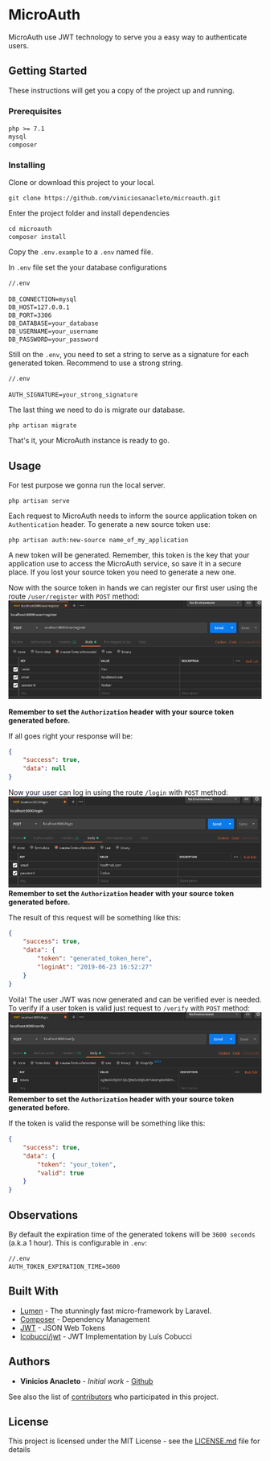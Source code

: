 # MicroAuth

MicroAuth use JWT technology to serve you a easy way to authenticate users.

## Getting Started

These instructions will get you a copy of the project up and running. 

### Prerequisites

```
php >= 7.1
mysql
composer
```

### Installing

Clone or download this project to your local.

```
git clone https://github.com/viniciosanacleto/microauth.git
```

Enter the project folder and install dependencies

```
cd microauth
composer install
```

Copy the `.env.example` to a `.env` named file.

In `.env` file set the your database configurations

```
//.env

DB_CONNECTION=mysql
DB_HOST=127.0.0.1
DB_PORT=3306
DB_DATABASE=your_database
DB_USERNAME=your_username
DB_PASSWORD=your_password
```

Still on the `.env`, you need to set a string to serve as a signature for each generated token.
Recommend to use a strong string.

```
//.env

AUTH_SIGNATURE=your_strong_signature
```

The last thing we need to do is migrate our database.
```
php artisan migrate
```

That's it, your MicroAuth instance is ready to go.

## Usage

For test purpose we gonna run the local server.
```
php artisan serve
```
Each request to MicroAuth needs to inform the source application token on `Authentication` header.
To generate a new source token use:

```
php artisan auth:new-source name_of_my_application
```

A new token will be generated. Remember, this token is the key that your application use to access the
MicroAuth service, so save it in a secure place. If you lost your source token you need to generate a new one.

Now with the source token in hands we can register our first user using the route `/user/register` with 
`POST` method:
![Adding a new user](img/1.png)

**Remember to set the `Authorization` header with your source token generated before.**

If all goes right your response will be:
```json
{
    "success": true,
    "data": null
}
```

Now your user can log in using the route `/login` with `POST` method:
![Login](img/2.png)
**Remember to set the `Authorization` header with your source token generated before.**

The result of this request will be something like this:
```json
{
    "success": true,
    "data": {
        "token": "generated_token_here",
        "loginAt": "2019-06-23 16:52:27"
    }
}
```
Voilà! The user JWT was now generated and can be verified ever is needed. To verify if a user token is
valid just request to `/verify` with `POST` method:
![Verify token](img/3.png)
**Remember to set the `Authorization` header with your source token generated before.**

If the token is valid the response will be something like this:
```json
{
    "success": true,
    "data": {
        "token": "your_token",
        "valid": true
    }
}
```

## Observations

By default the expiration time of the generated tokens will be `3600 seconds` (a.k.a 1 hour). This is configurable
in `.env`:
```
//.env
AUTH_TOKEN_EXPIRATION_TIME=3600
```

## Built With

* [Lumen](https://lumen.laravel.com/) - The stunningly fast micro-framework by Laravel.
* [Composer](https://getcomposer.org/) - Dependency Management
* [JWT](https://jwt.io/) - JSON Web Tokens
* [lcobucci/jwt](https://github.com/lcobucci/jwt) - JWT Implementation by Luís Cobucci

## Authors

* **Vinicios Anacleto** - *Initial work* - [Github](https://github.com/viniciosanacleto)

See also the list of [contributors](https://github.com/viniciosanacleto/microauth/graphs/contributors) who participated in this project.

## License

This project is licensed under the MIT License - see the [LICENSE.md](LICENSE.md) file for details

